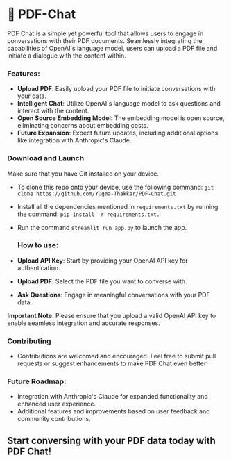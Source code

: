 
# 💬 PDF-Chat

PDF Chat is a simple yet powerful tool that allows users to engage in conversations with their PDF documents. Seamlessly integrating the capabilities of OpenAI's language model, users can upload a PDF file and initiate a dialogue with the content within.


### Features:

- **Upload PDF**: Easily upload your PDF file to initiate conversations with your data.
- **Intelligent Chat**: Utilize OpenAI's language model to ask questions and interact with the content.
- **Open Source Embedding Model**: The embedding model is open source, eliminating concerns about embedding costs.
- **Future Expansion**: Expect future updates, including additional options like integration with Anthropic's Claude.


### Download and Launch

Make sure that you have Git installed on your device.

- To clone this repo onto your device, use the following command:
  `git clone https://github.com/Yugma-Thakkar/PDF-Chat.git`
- Install all the dependencies mentioned in `requirements.txt` by running the command:
  `pip install -r requirements.txt.`
- Run the command `streamlit run app.py` to launch the app.


  ### How to use:

- **Upload API Key**: Start by providing your OpenAI API key for authentication.
- **Upload PDF**: Select the PDF file you want to converse with.
- **Ask Questions**: Engage in meaningful conversations with your PDF data.

**Important Note**: Please ensure that you upload a valid OpenAI API key to enable seamless integration and accurate responses.


### Contributing

- Contributions are welcomed and encouraged. Feel free to submit pull requests or suggest enhancements to make PDF Chat even better!


### Future Roadmap:

- Integration with Anthropic's Claude for expanded functionality and enhanced user experience.
- Additional features and improvements based on user feedback and community contributions.


## Start conversing with your PDF data today with PDF Chat!
